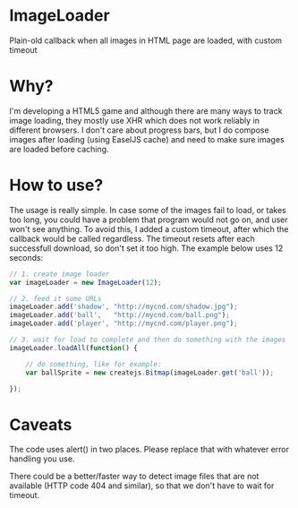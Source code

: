 ImageLoader
===========

Plain-old callback when all images in HTML page are loaded, with custom timeout

Why?
====

I'm developing a HTML5 game and although there are many ways to track image
loading, they mostly use XHR which does not work reliably in different
browsers. I don't care about progress bars, but I do compose images after
loading (using EaselJS cache) and need to make sure images are loaded before
caching.

How to use?
===========

The usage is really simple. In case some of the images fail to load, or takes
too long, you could have a problem that program would not go on, and user won't
see anything. To avoid this, I added a custom timeout, after which the callback
would be called regardless. The timeout resets after each successfull download,
so don't set it too high. The example below uses 12 seconds:

```javascript
// 1. create image loader
var imageLoader = new ImageLoader(12);

// 2. feed it some URLs
imageLoader.add('shadow', "http://mycnd.com/shadow.jpg");
imageLoader.add('ball',   "http://mycnd.com/ball.png");
imageLoader.add('player', "http://mycnd.com/player.png");

// 3. wait for load to complete and then do something with the images
imageLoader.loadAll(function() {

    // do something, like for example:
    var ballSprite = new createjs.Bitmap(imageLoader.get('ball'));

});
```

Caveats
=======

The code uses alert() in two places. Please replace that with whatever error
handling you use.

There could be a better/faster way to detect image files that are not available
(HTTP code 404 and similar), so that we don't have to wait for timeout.
